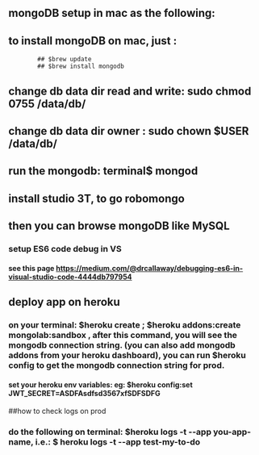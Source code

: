 ## mongoDB setup in mac as the following: 

## to install mongoDB on mac, just : 
            ## $brew update
            ## $brew install mongodb 
## change db data dir read and write: sudo chmod 0755 /data/db/
## change db data dir owner : sudo chown $USER /data/db/
## run the mongodb:  terminal$ mongod
## install studio 3T,  to go robomongo 
##  then you can browse mongoDB like MySQL

### setup ES6 code debug in VS
#### see this page https://medium.com/@drcallaway/debugging-es6-in-visual-studio-code-4444db797954

## deploy app on heroku
### on your terminal:  $heroku create ;  $heroku addons:create mongolab:sandbox , after this command, you will see the mongodb connection string.  (you can also add mongodb addons from your heroku dashboard), you can run $heroku config to get the mongodb connection string for prod.
#### set your heroku env variables:   eg:  $heroku config:set JWT_SECRET=ASDFAsdfsd3567xfSDFSDFG
##how to check logs on prod
### do the following on terminal: $heroku logs -t --app you-app-name, i.e.: $ heroku logs -t --app test-my-to-do